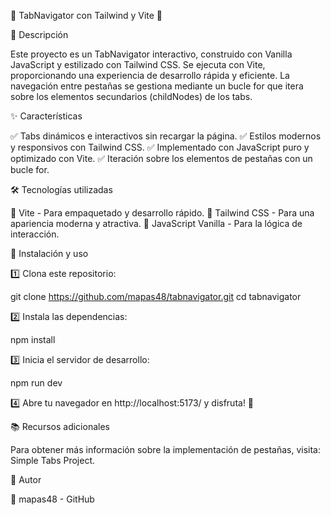 🌟 TabNavigator con Tailwind y Vite 🚀

📌 Descripción

Este proyecto es un TabNavigator interactivo, construido con Vanilla JavaScript y estilizado con Tailwind CSS. Se ejecuta con Vite, proporcionando una experiencia de desarrollo rápida y eficiente. La navegación entre pestañas se gestiona mediante un bucle for que itera sobre los elementos secundarios (childNodes) de los tabs.

✨ Características

✅ Tabs dinámicos e interactivos sin recargar la página.
✅ Estilos modernos y responsivos con Tailwind CSS.
✅ Implementado con JavaScript puro y optimizado con Vite.
✅ Iteración sobre los elementos de pestañas con un bucle for.

🛠️ Tecnologías utilizadas

🔹 Vite - Para empaquetado y desarrollo rápido.
🔹 Tailwind CSS - Para una apariencia moderna y atractiva.
🔹 JavaScript Vanilla - Para la lógica de interacción.

🚀 Instalación y uso

1️⃣ Clona este repositorio:

git clone https://github.com/mapas48/tabnavigator.git
cd tabnavigator

2️⃣ Instala las dependencias:

npm install

3️⃣ Inicia el servidor de desarrollo:

npm run dev

4️⃣ Abre tu navegador en http://localhost:5173/ y disfruta! 🎉

📚 Recursos adicionales

Para obtener más información sobre la implementación de pestañas, visita: Simple Tabs Project.

👤 Autor

📝 mapas48 - GitHub

